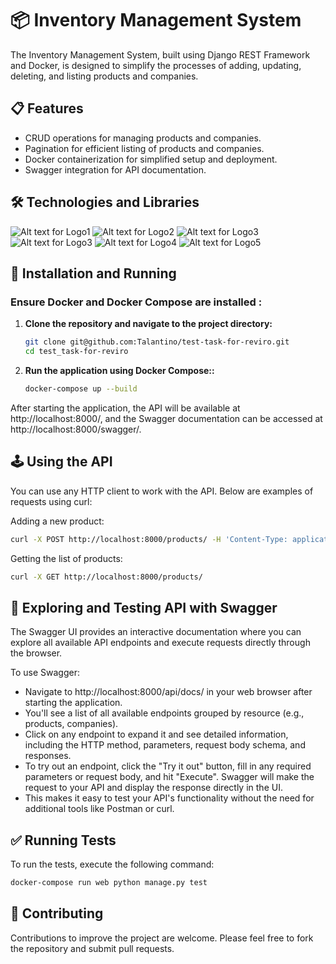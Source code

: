 
# 📦 Inventory Management System

The Inventory Management System, built using Django REST Framework and Docker, is designed to simplify the processes of adding, updating, deleting, and listing products and companies.

## 📋 Features

- CRUD operations for managing products and companies.
- Pagination for efficient listing of products and companies.
- Docker containerization for simplified setup and deployment.
- Swagger integration for API documentation.

## 🛠️ Technologies and Libraries
![Alt text for Logo1](https://camo.githubusercontent.com/0562f16a4ae7e35dae6087bf8b7805fb7e664a9e7e20ae6d163d94e56b94f32d/68747470733a2f2f696d672e736869656c64732e696f2f62616467652f707974686f6e2d3336373041303f7374796c653d666f722d7468652d6261646765266c6f676f3d707974686f6e266c6f676f436f6c6f723d666664643534)
![Alt text for Logo2](https://img.shields.io/badge/Django-092E20?style=for-the-badge&logo=django&logoColor=green) 
![Alt text for Logo3](https://img.shields.io/badge/django%20rest-ff1709?style=for-the-badge&logo=django&logoColor=white)
![Alt text for Logo3](https://img.shields.io/badge/PostgreSQL-316192?style=for-the-badge&logo=postgresql&logoColor=white) 
![Alt text for Logo4](https://img.shields.io/badge/Docker-2CA5E0?style=for-the-badge&logo=docker&logoColor=white)
![Alt text for Logo5](https://img.shields.io/badge/Swagger-85EA2D?style=for-the-badge&logo=Swagger&logoColor=white)
## 🏁 Installation and Running

### Ensure Docker and Docker Compose are installed :

1. **Clone the repository and navigate to the project directory:**

    ```bash
    git clone git@github.com:Talantino/test-task-for-reviro.git
    cd test_task-for-reviro
    
    ```

2. **Run the application using Docker Compose::**
      ```bash
      docker-compose up --build
      ```

After starting the application, the API will be available at http://localhost:8000/, and the Swagger documentation can be accessed at http://localhost:8000/swagger/.


## 🕹️ Using the API

You can use any HTTP client to work with the API. Below are examples of requests using curl:

Adding a new product:
```bash
curl -X POST http://localhost:8000/products/ -H 'Content-Type: application/json' -d '{"name": "New Product", "description": "Description of the new product", "price": 100, "stock": 50}'
```
Getting the list of products:
```bash
curl -X GET http://localhost:8000/products/
```
## 🔎 Exploring and Testing API with Swagger

The Swagger UI provides an interactive documentation where you can explore all available API endpoints and execute requests directly through the browser.

To use Swagger:

 - Navigate to http://localhost:8000/api/docs/ in your web browser after starting the application.
 - You'll see a list of all available endpoints grouped by resource (e.g., products, companies).
 - Click on any endpoint to expand it and see detailed information, including the HTTP method, parameters, request body schema, and responses.
 - To try out an endpoint, click the "Try it out" button, fill in any required parameters or request body, and hit "Execute". Swagger will make the request to your API and display the response directly in the UI.
 - This makes it easy to test your API's functionality without the need for additional tools like Postman or curl.

## ✅ Running Tests
To run the tests, execute the following command:
```bash
docker-compose run web python manage.py test
```

## 🤝 Contributing
Contributions to improve the project are welcome. Please feel free to fork the repository and submit pull requests.
